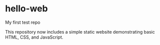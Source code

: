 # hello-web

My first test repo

This repository now includes a simple static website demonstrating basic HTML,
CSS, and JavaScript.
